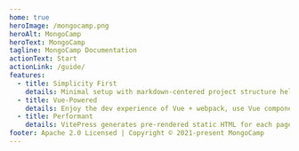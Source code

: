 ```yaml
---
home: true
heroImage: /mongocamp.png
heroAlt: MongoCamp
heroText: MongoCamp
tagline: MongoCamp Documentation
actionText: Start
actionLink: /guide/
features:
  - title: Simplicity First
    details: Minimal setup with markdown-centered project structure helps you focus on writing.
  - title: Vue-Powered
    details: Enjoy the dev experience of Vue + webpack, use Vue components in markdown, and develop custom themes with Vue.
  - title: Performant
    details: VitePress generates pre-rendered static HTML for each page, and runs as an SPA once a page is loaded.
footer: Apache 2.0 Licensed | Copyright © 2021-present MongoCamp
---
```

